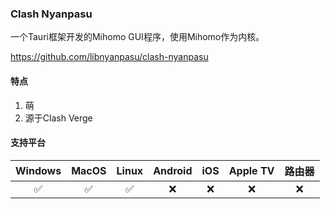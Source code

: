 ### Clash Nyanpasu

一个Tauri框架开发的Mihomo GUI程序，使用Mihomo作为内核。

<c-embed>https://github.com/libnyanpasu/clash-nyanpasu</c-embed>

#### 特点

1. 萌
2. 源于Clash Verge

#### 支持平台

| Windows | MacOS | Linux | Android | iOS | Apple TV | 路由器 |
| :---: | :---: | :---: | :---: | :---: | :---: | :---: |
| :white_check_mark: | :white_check_mark: | :white_check_mark: | :x: | :x: | :x: | :x: |
